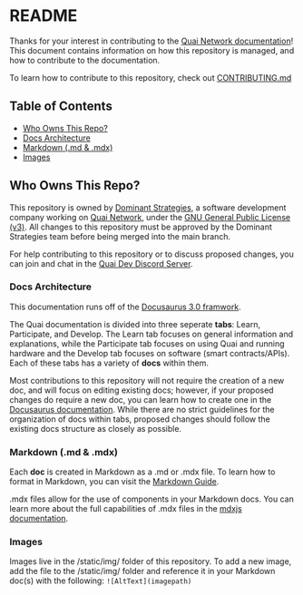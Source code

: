 # README

Thanks for your interest in contributing to the [Quai Network documentation](https://qu.ai/docs/)! This document contains information on how this repository is managed, and how to contribute to the documentation. 

To learn how to contribute to this repository, check out [CONTRIBUTING.md](./CONTRIBUTING.md)

## Table of Contents

- [Who Owns This Repo?](#who-owns-this-repo)
- [Docs Architecture](#docs-architecture)
- [Markdown (.md & .mdx)](#markdown-md--mdx)
- [Images](#images)

## Who Owns This Repo?

This repository is owned by [Dominant Strategies](https://dominantstrategies.io/), a software development company working on [Quai Network](https://qu.ai/), under the [GNU General Public License (v3)](https://www.gnu.org/licenses/gpl-3.0.en.html). All changes to this repository must be approved by the Dominant Strategies team before being merged into the main branch.

For help contributing to this repository or to discuss proposed changes, you can join and chat in the [Quai Dev Discord Server](https://discord.gg/s8y8asPwNC).

### Docs Architecture

This documentation runs off of the [Docusaurus 3.0 framwork](https://docusaurus.io/).

The Quai documentation is divided into three seperate **tabs**: Learn, Participate, and Develop. The Learn tab focuses on general information and explanations, while the Participate tab focuses on using Quai and running hardware and the Develop tab focuses on software (smart contracts/APIs). Each of these tabs has a variety of **docs** within them.

Most contributions to this repository will not require the creation of a new doc, and will focus on editing existing docs; however, if your proposed changes do require a new doc, you can learn how to create one in the [Docusaurus documentation](https://docusaurus.io/docs/create-doc). While there are no strict guidelines for the organization of docs within tabs, proposed changes should follow the existing docs structure as closely as possible.

### Markdown (.md & .mdx)

Each **doc** is created in Markdown as a .md or .mdx file. To learn how to format in Markdown, you can visit the [Markdown Guide](https://www.markdownguide.org/basic-syntax/).

.mdx files allow for the use of components in your Markdown docs. You can learn more about the full capabilities of .mdx files in the [mdxjs documentation](https://mdxjs.com/docs/).

### Images

Images live in the /static/img/ folder of this repository. To add a new image, add the file to the /static/img/ folder and reference it in your Markdown doc(s) with the following: `![AltText](imagepath)`
